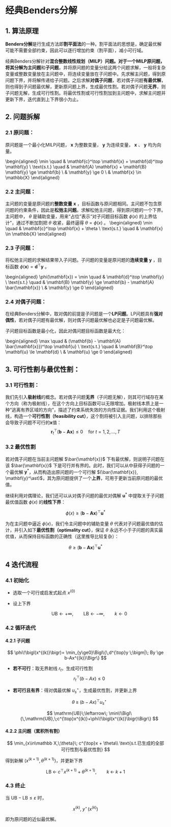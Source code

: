 # 经典Benders分解
## 1. 算法原理
**Benders分解**是行生成方法即**割平面法**的一种。割平面法的思想是，确定最优解可能不需要全部约束，因此可以逐行增加约束（割平面），减小可行域。

经典Benders分解针对**混合整数线性规划（MILP）**问题。对于一个MILP原问题，将其分解为**主问题**和**子问题**，并将原问题的变量分给这两个问题求解，一般将复杂变量或整数变量放在主问题中，将连续变量放在子问题中。先求解主问题，得到原问题下界，并将解传递给子问题。之后求解**对偶子问题**，若对偶子问题**有最优解**，则也得到子问题最优解，更新原问题上界，生成最优性割。若对偶子问题**无界**，则子问题无解，生成可行性割。将最优性割或可行性割加到主问题中，求解主问题并更新下界，迭代直到上下界很小为止。

## 2. 问题拆解
### 2.1 原问题：

原问题是一个最小化MILP问题， $\mathbf{x}$ 为整数变量， $\mathbf{y}$ 为连续变量， $\mathbf{x}$ 、 $\mathbf{y}$ 均为向量。

\begin{aligned}
\min \quad & \mathbf{c}^\top \mathbf{x} + \mathbf{d}^\top \mathbf{y} \\
\text{s.t.} \quad & \mathbf{A} \mathbf{x} + \mathbf{B} \mathbf{y} \ge \mathbf{b} \\
& \mathbf{y} \ge 0 \\
& \mathbf{x} \in \mathbb{X}
\end{aligned}

### 2.2 主问题：

主问题的变量是原问题的**整数变量** $\mathbf{x}$ ，目标函数与原问题相同。主问题不包含原问题的约束条件，因此是**松弛主问题**。求解松弛主问题，得到原问题的一个下界。主问题中， $\theta$ 是辅助变量，用来“占位”表示“对子问题目标函数 $\phi(x)$ 的上界估计”，通过不断加割把 $\theta$ 收紧，最终逼得 $\theta=\phi(x)$ 。
\begin{aligned}
\min \quad & \mathbf{c}^\top \mathbf{x} +  \theta \\
\text{s.t.} \quad & \mathbf{x} \in \mathbb{X}
\end{aligned}


### 2.3 子问题：

将松弛主问题的求解结果带入子问题。子问题的变量是原问题的**连续变量** $\mathbf{y}$ ，目标函数 $\phi(\mathbf{x})=\mathbf{d}^\top \mathbf{y}$ 。

\begin{aligned}
\phi(\mathbf{x}) = \min \quad & \mathbf{d}^\top \mathbf{y} \\
\text{s.t.} \quad & \mathbf{B} \mathbf{y} \ge \mathbf{b} - \mathbf{A} \bar{\mathbf{x}} \\
& \mathbf{y} \ge 0
\end{aligned}


### 2.4 对偶子问题：
在经典Benders分解中，取对偶的前提是子问题是一个**LP问题**。LP问题具有**强对偶性**，若对偶子问题有最优解，则对偶子问题最优解也必定是子问题最优解。

子问题目标函数是最小化，因此对偶问题目标函数是最大化：

\begin{aligned}
\max \quad & (\mathbf{b} - \mathbf{A} \bar{\mathbf{x}})^\top \mathbf{u} \\
\text{s.t.} \quad & \mathbf{B}^\top \mathbf{u} \le \mathbf{d} \\
& \mathbf{u} \ge 0
\end{aligned}

## 3. 可行性割与最优性割：
### 3.1 可行性割：

我们先引入**极射线**的概念。若对偶子问题**无界**（子问题无解），则其可行域存在某个方向（称为极射线），在这个方向上目标函数可以无限增加。极射线本质上是一种“逃离有界区域的方向”，描述了约束系统失效的方向性证据。我们利用这个极射线，构造一个**可行性割（feasibility cut）**，这个割将被引入主问题，以排除那些会导致子问题不可行的$\mathbf{x}$值：
$$
\mathbf{r}_t^\top (\mathbf{b} - \mathbf{A}\mathbf{x}) \le 0 \quad \text{for } t = 1, 2, \dots, T
$$

### 3.2 最优性割

若对偶子问题在当前主问题解 $\bar{\mathbf{x}}$ 下有最优解，则说明子问题在该 $\bar{\mathbf{x}}$ 下是可行并有界的。此时，我们可以从中获得子问题的一个最优解 $\mathbf{y}^\ast$，从而构造出原问题的一个可行解 $(\bar{\mathbf{x}}, \mathbf{y}^\ast)$，其为原问题提供了一个**上界**，可用于更新当前原问题的最优值。

继续利用对偶理论，我们还可以从对偶子问题的最优对偶解 $\mathbf{u}^\ast$ 中提取关于子问题最优值函数 $\phi(x)$ 的**线性下界**：

$$
\phi(x) \ge (\mathbf{b} - \mathbf{A} \mathbf{x})^\top \mathbf{u}^\ast
$$

为在主问题中逼近 $\phi(x)$，我们令主问题中的辅助变量 $\theta$ 代表对子问题最优值的估计，并引入如下**最优性割（optimality cut）**，保证 $\theta$ 永远不小于子问题的真实最优值，从而保持目标函数的正确性（这里推导比较复杂）：

$$
\theta \ge (\mathbf{b} - \mathbf{A} \mathbf{x})^\top \mathbf{u}^\ast
$$

## 4 迭代流程

### 4.1 初始化
* 选取一个可行或启发式起点 $x^{(0)}$  
* 设上下界  

   $$
   \mathrm{UB}\leftarrow+\infty,\qquad
   \mathrm{LB}\leftarrow-\infty,\qquad
   k\leftarrow0
   $$


### 4.2 循环迭代

#### 4.2.1 子问题  
$$
\phi\!\bigl(x^{(k)}\bigr)=
\min_{y\ge0}\Bigl\{\,d^{\top}y \;\bigm|\; By \ge b-Ax^{(k)}\Bigr\}
$$

* **若不可行**：取无界射线 $r_t$，生成可行性割  
  $$
  r_t^{\top}(b-Ax)\le 0
  $$

* **若可行且有界**：得对偶最优解 $u_s^{\star}$，生成最优性割，并更新上界  

  $$
  \theta \;\ge\; (b-Ax)^{\top}u_s^{\star}
  $$

  $$
  \mathrm{UB}\;\leftarrow\;
  \min\!\Bigl\{\,\mathrm{UB},\;c^{\top}x^{(k)}+\phi\!\bigl(x^{(k)}\bigr)\Bigr\}
  $$

#### 4.2.2 主问题（累积所有割）  
$$
\min_{x\in\mathbb X,\;\theta}\; c^{\top}x + \theta\\
\text{s.t.已生成的全部可行性割与最优性割}
$$

得到新解 $\bigl(x^{(k+1)},\theta^{(k+1)}\bigr)$，并更新下界  

$$
\mathrm{LB}\;\leftarrow\;c^{\top}x^{(k+1)}+\theta^{(k+1)},\qquad
k\;\leftarrow\;k+1
$$


### 4.3 终止
当 $\mathrm{UB}-\mathrm{LB}\le\varepsilon$ 时，  

$$
x^{(k)},\;y^{\star}\!\bigl(x^{(k)}\bigr)
$$

即为原问题的近似最优解。
